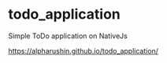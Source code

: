 # todo_application

Simple ToDo application on NativeJs

https://alpharushin.github.io/todo_application/
